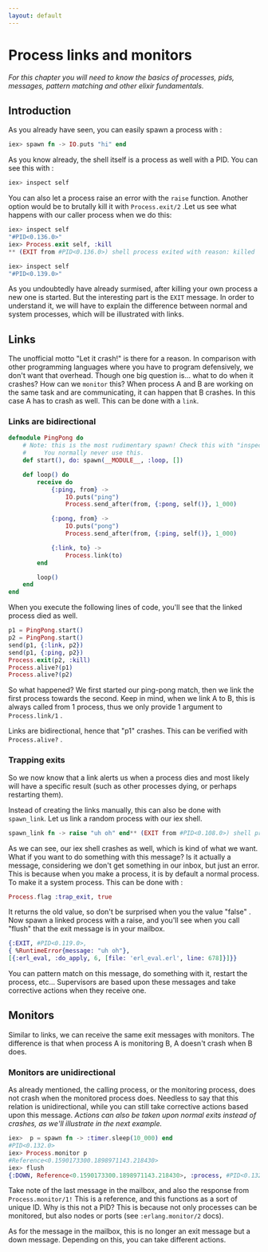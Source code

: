 ```yaml
---
layout: default
---
```

# Process links and monitors

_For this chapter you will need to know the basics of processes, pids, messages, pattern matching and other elixir fundamentals._

## Introduction
As you already have seen, you can easily spawn a process with :
```elixir
iex> spawn fn -> IO.puts "hi" end
```

As you know already, the shell itself is a process as well with a PID. You can see this with :
```elixir
iex> inspect self
```

You can also let a process raise an error with the `raise` function. Another option would be to brutally kill it with `Process.exit/2` .Let us see what happens with our caller process when we do this:

```elixir
iex> inspect self
"#PID<0.136.0>"
iex> Process.exit self, :kill
** (EXIT from #PID<0.136.0>) shell process exited with reason: killed

iex> inspect self
"#PID<0.139.0>"
```

As you undoubtedly have already surmised, after killing your own process a new one is started. But the interesting part is the `EXIT` message. In order to understand it, we will have to explain the difference between normal and system processes, which will be illustrated with links.

## Links

The unofficial motto "Let it crash!" is there for a reason. In comparison with other programming languages where you have to program defensively, we don't want that overhead. Though one big question is... what to do when it crashes? How can we `monitor` this? When process A and B are working on the same task and are communicating, it can happen that B crashes. In this case A has to crash as well. This can be done with a `link`.

### Links are bidirectional

```elixir
defmodule PingPong do
    # Note: this is the most rudimentary spawn! Check this with "inspect &(spawn)/3"
    #     You normally never use this.
    def start(), do: spawn(__MODULE__, :loop, [])

    def loop() do
        receive do
            {:ping, from} ->
		        IO.puts("ping")
		        Process.send_after(from, {:pong, self()}, 1_000)

            {:pong, from} ->
		        IO.puts("pong")
		        Process.send_after(from, {:ping, self()}, 1_000)

            {:link, to} ->
		        Process.link(to)
        end

        loop()
    end
end
```

When you execute the following lines of code, you'll see that the linked process died as well.

```elixir
p1 = PingPong.start()
p2 = PingPong.start()
send(p1, {:link, p2})
send(p1, {:ping, p2})
Process.exit(p2, :kill)
Process.alive?(p1)
Process.alive?(p2)
```

So what happened? We first started our ping-pong match, then we link the first process towards the second. Keep in mind, when we link A to B, this is always called from 1 process, thus we only provide 1 argument to `Process.link/1` .

Links are bidirectional, hence that "p1" crashes. This can be verified with `Process.alive?` .

### Trapping exits

So we now know that a link alerts us when a process dies and most likely will have a specific result (such as other processes dying, or perhaps restarting them).

Instead of creating the links manually, this can also be done with `spawn_link`. Let us link a random process with our iex shell.

```elixir
spawn_link fn -> raise "uh oh" end** (EXIT from #PID<0.108.0>) shell process exited
```

As we can see, our iex shell crashes as well, which is kind of what we want. What if you want to do something with this message? Is it actually a message, considering we don't get something in our inbox, but just an error. This is because when you make a process, it is by default a normal process. To make it a system process. This can be done with :

```elixir
Process.flag :trap_exit, true
```

It returns the old value, so don't be surprised when you the value "false" . Now spawn a linked process with a raise, and you'll see when you call "flush" that the exit message is in your mailbox.

```elixir
{:EXIT, #PID<0.119.0>,
{ %RuntimeError{message: "uh oh"},
[{:erl_eval, :do_apply, 6, [file: 'erl_eval.erl', line: 678]}]}}
```

You can pattern match on this message, do something with it, restart the process, etc... Supervisors are based upon these messages and take corrective actions when they receive one.

## Monitors
Similar to links, we can receive the same exit messages with monitors. The difference is that when process A is monitoring B, A doesn't crash when B does.

### Monitors are unidirectional
As already mentioned, the calling process, or the monitoring process, does not crash when the monitored process does. Needless to say that this relation is unidirectional, while you can still take corrective actions based upon this message. _Actions can also be taken upon normal exits instead of crashes, as we'll illustrate in the next example._

```elixir
iex>  p = spawn fn -> :timer.sleep(10_000) end
#PID<0.132.0>
iex> Process.monitor p
#Reference<0.1590173300.1898971143.218430>
iex> flush
{:DOWN, Reference<0.1590173300.1898971143.218430>, :process, #PID<0.132.0>, :noproc}
```

Take note of the last message in the mailbox, and also the response from `Process.monitor/1!` This is a reference, and this functions as a sort of unique ID. Why is this not a PID? This is because not only processes can be monitored, but also nodes or ports (see `:erlang.monitor/2`  docs).

As for the message in the mailbox, this is no longer an exit message but a down message. Depending on this, you can take different actions.